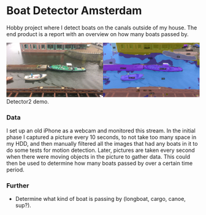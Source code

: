 # Boat Detector Amsterdam

Hobby project where I detect boats on the canals outside of my house. The end product is a report with an overview on how many boats passed by.

![](demo.png)
Detector2 demo.

### Data

I set up an old iPhone as a webcam and monitored this stream. In the initial phase I captured a picture every 10 seconds, to not take too many space in my HDD, and then manually filtered all the images that had any boats in it to do some tests for motion detection. Later, pictures are taken every second when there were moving objects in the picture to gather data. This could then be used to determine how many boats passed by over a certain time period.

### Further 

- Determine what kind of boat is passing by (longboat, cargo, canoe, sup?).
